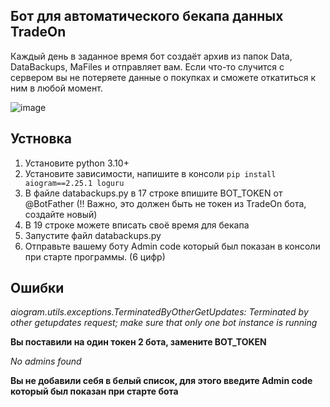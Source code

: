 ## Бот для автоматического бекапа данных TradeOn
Каждый день в заданное время бот создаёт архив из папок Data, DataBackups, MaFiles и отправляет вам.
Если что-то случится с сервером вы не потеряете данные о покупках и сможете откатиться к ним в любой момент.

![image](https://github.com/makarworld/TradeOnBackups/assets/58076271/8ffe8b32-970b-4f98-ade5-1e0ed104dbed)

## Устновка
1. Установите python 3.10+
2. Установите зависимости, напишите в консоли `pip install aiogram==2.25.1 loguru`
3. В файле databackups.py в 17 строке впишите BOT_TOKEN от @BotFather (!! Важно, это должен быть не токен из TradeOn бота, создайте новый)
4. В 19 строке можете вписать своё время для бекапа
5. Запустите файл databackups.py
6. Отправьте вашему боту Admin code который был показан в консоли при старте программы. (6 цифр)

## Ошибки

_aiogram.utils.exceptions.TerminatedByOtherGetUpdates: Terminated by other getupdates request; make sure that only one bot instance is running_

**Вы поставили на один токен 2 бота, замените BOT_TOKEN**

_No admins found_

**Вы не добавили себя в белый список, для этого введите Admin code который был показан при старте бота**
